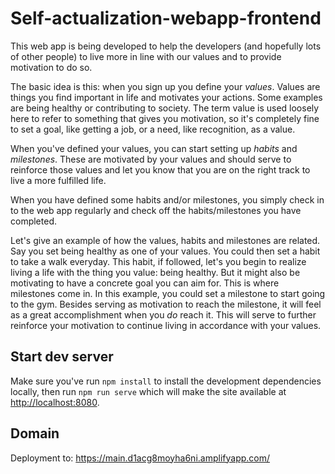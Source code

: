 # Self-actualization-webapp-frontend
This web app is being developed to help the developers (and hopefully lots of other people) to live more in line with our values and to provide motivation to do so.

The basic idea is this: when you sign up you define your _values_. Values are things you find important in life and motivates your actions. Some examples are being healthy or contributing to society. The term value is used loosely here to refer to something that gives you motivation, so it's completely fine to set a goal, like getting a job, or a need, like recognition, as a value.

When you've defined your values, you can start setting up _habits_ and _milestones_. These are motivated by your values and should serve to reinforce those values and let you know that you are on the right track to live a more fulfilled life.

When you have defined some habits and/or milestones, you simply check in to the web app regularly and check off the habits/milestones you have completed.

Let's give an example of how the values, habits and milestones are related. Say you set being healthy as one of your values. You could then set a habit to take a walk everyday. This habit, if followed, let's you begin to realize living a life with the thing you value: being healthy. But it might also be motivating to have a concrete goal you can aim for. This is where milestones come in. In this example, you could set a milestone to start going to the gym. Besides serving as motivation to reach the milestone, it will feel as a great accomplishment when you _do_ reach it. This will serve to further reinforce your motivation to continue living in accordance with your values.

## Start dev server
Make sure you've run `npm install` to install the development dependencies locally, then run `npm run serve` which will make the site available at [http://localhost:8080](http://localhost:8080).

## Domain

Deployment to: https://main.d1acg8moyha6ni.amplifyapp.com/